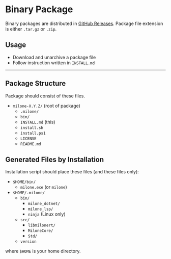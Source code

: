 # Binary Package

Binary packages are distributed in [GitHub Releases](https://github.com/vain0x/milone-lang/releases).
Package file extension is either `.tar.gz` or `.zip`.

## Usage

- Download and unarchive a package file
- Follow instruction written in `INSTALL.md`

----

## Package Structure

Package should consist of these files.

- `milone-X.Y.Z/` (root of package)
    - `.milone/`
    - `bin/`
    - `INSTALL.md` (this)
    - `install.sh`
    - `install.ps1`
    - `LICENSE`
    - `README.md`

## Generated Files by Installation

Installation script should place these files (and these files only):

- `$HOME/bin/`
    - `milone.exe` (or `milone`)
- `$HOME/.milone/`
    - `bin/`
        - `milone_dotnet/`
        - `milone_lsp/`
        - `ninja` (Linux only)
    - `src/`
        - `libmilonert/`
        - `MiloneCore/`
        - `Std/`
    - `version`

where `$HOME` is your home directory.
